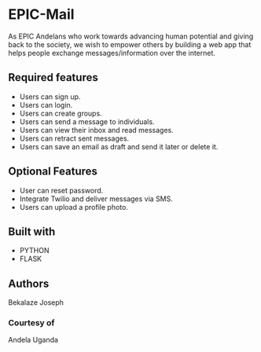 # EPIC-Mail

As EPIC Andelans who work towards advancing human potential and giving back to the society, we wish to empower others by building a web app that helps people exchange messages/information over the internet.

## Required features

- Users can sign up.
- Users can login.
- Users can create groups.
- Users can send a message to individuals.
- Users can view their inbox and read messages.
- Users can retract sent messages.
- Users can save an email as draft and send it later or delete it.

## Optional Features

- User can reset password.
- Integrate Twilio and deliver messages via SMS.
- Users can upload a profile  photo.

## Built with

- PYTHON
- FLASK

## Authors

Bekalaze Joseph

### Courtesy of

Andela Uganda